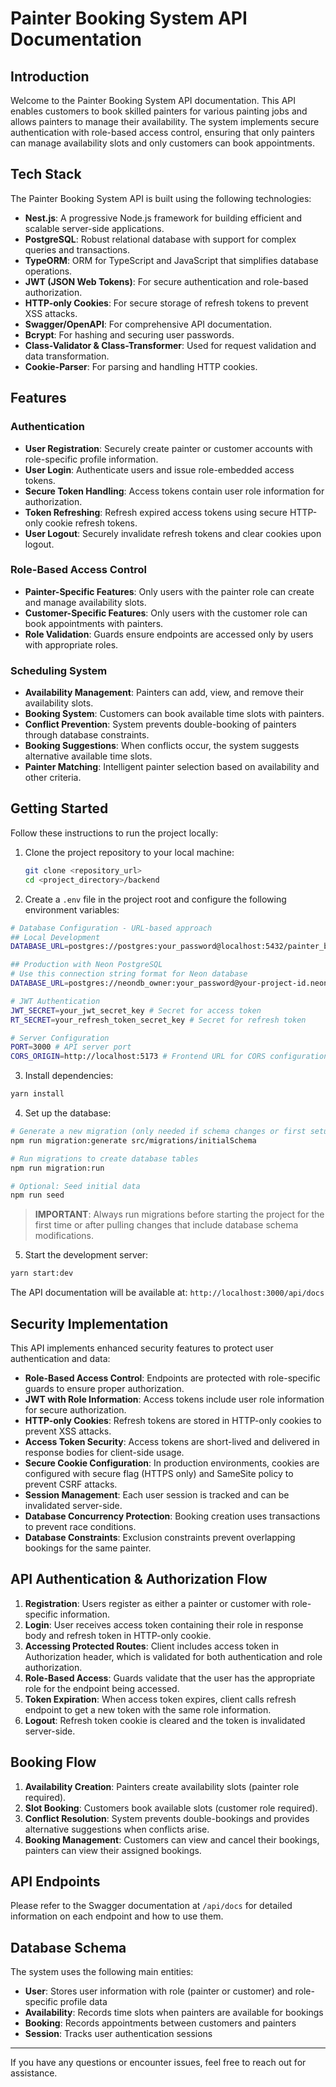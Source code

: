# Painter Booking System API Documentation

## Introduction

Welcome to the Painter Booking System API documentation. This API enables customers to book skilled painters for various painting jobs and allows painters to manage their availability. The system implements secure authentication with role-based access control, ensuring that only painters can manage availability slots and only customers can book appointments.


## Tech Stack

The Painter Booking System API is built using the following technologies:

- **Nest.js**: A progressive Node.js framework for building efficient and scalable server-side applications.
- **PostgreSQL**: Robust relational database with support for complex queries and transactions.
- **TypeORM**: ORM for TypeScript and JavaScript that simplifies database operations.
- **JWT (JSON Web Tokens)**: For secure authentication and role-based authorization.
- **HTTP-only Cookies**: For secure storage of refresh tokens to prevent XSS attacks.
- **Swagger/OpenAPI**: For comprehensive API documentation.
- **Bcrypt**: For hashing and securing user passwords.
- **Class-Validator & Class-Transformer**: Used for request validation and data transformation.
- **Cookie-Parser**: For parsing and handling HTTP cookies.



## Features

### Authentication
- **User Registration**: Securely create painter or customer accounts with role-specific profile information.
- **User Login**: Authenticate users and issue role-embedded access tokens.
- **Secure Token Handling**: Access tokens contain user role information for authorization.
- **Token Refreshing**: Refresh expired access tokens using secure HTTP-only cookie refresh tokens.
- **User Logout**: Securely invalidate refresh tokens and clear cookies upon logout.

### Role-Based Access Control
- **Painter-Specific Features**: Only users with the painter role can create and manage availability slots.
- **Customer-Specific Features**: Only users with the customer role can book appointments with painters.
- **Role Validation**: Guards ensure endpoints are accessed only by users with appropriate roles.

### Scheduling System
- **Availability Management**: Painters can add, view, and remove their availability slots.
- **Booking System**: Customers can book available time slots with painters.
- **Conflict Prevention**: System prevents double-booking of painters through database constraints.
- **Booking Suggestions**: When conflicts occur, the system suggests alternative available time slots.
- **Painter Matching**: Intelligent painter selection based on availability and other criteria.


## Getting Started

Follow these instructions to run the project locally:

1. Clone the project repository to your local machine:

   ```bash
   git clone <repository_url>
   cd <project_directory>/backend
   ```

2. Create a `.env` file in the project root and configure the following environment variables:

```bash
# Database Configuration - URL-based approach
## Local Development
DATABASE_URL=postgres://postgres:your_password@localhost:5432/painter_booking

## Production with Neon PostgreSQL
# Use this connection string format for Neon database
DATABASE_URL=postgres://neondb_owner:your_password@your-project-id.neon.tech/neondb?sslmode=require

# JWT Authentication
JWT_SECRET=your_jwt_secret_key # Secret for access token
RT_SECRET=your_refresh_token_secret_key # Secret for refresh token

# Server Configuration
PORT=3000 # API server port
CORS_ORIGIN=http://localhost:5173 # Frontend URL for CORS configuration
```

3. Install dependencies:

```bash
yarn install
```

4. Set up the database:

```bash
# Generate a new migration (only needed if schema changes or first setup)
npm run migration:generate src/migrations/initialSchema

# Run migrations to create database tables
npm run migration:run

# Optional: Seed initial data
npm run seed
```

> **IMPORTANT**: Always run migrations before starting the project for the first time or after pulling changes that include database schema modifications.

5. Start the development server:

```bash
yarn start:dev
```

The API documentation will be available at: `http://localhost:3000/api/docs`


## Security Implementation

This API implements enhanced security features to protect user authentication and data:

- **Role-Based Access Control**: Endpoints are protected with role-specific guards to ensure proper authorization.
- **JWT with Role Information**: Access tokens include user role information for secure authorization.
- **HTTP-only Cookies**: Refresh tokens are stored in HTTP-only cookies to prevent XSS attacks.
- **Access Token Security**: Access tokens are short-lived and delivered in response bodies for client-side usage.
- **Secure Cookie Configuration**: In production environments, cookies are configured with secure flag (HTTPS only) and SameSite policy to prevent CSRF attacks.
- **Session Management**: Each user session is tracked and can be invalidated server-side.
- **Database Concurrency Protection**: Booking creation uses transactions to prevent race conditions.
- **Database Constraints**: Exclusion constraints prevent overlapping bookings for the same painter.

## API Authentication & Authorization Flow

1. **Registration**: Users register as either a painter or customer with role-specific information.
2. **Login**: User receives access token containing their role in response body and refresh token in HTTP-only cookie.
3. **Accessing Protected Routes**: Client includes access token in Authorization header, which is validated for both authentication and role authorization.
4. **Role-Based Access**: Guards validate that the user has the appropriate role for the endpoint being accessed.
5. **Token Expiration**: When access token expires, client calls refresh endpoint to get a new token with the same role information.
6. **Logout**: Refresh token cookie is cleared and the token is invalidated server-side.

## Booking Flow

1. **Availability Creation**: Painters create availability slots (painter role required).
2. **Slot Booking**: Customers book available slots (customer role required).
3. **Conflict Resolution**: System prevents double-bookings and provides alternative suggestions when conflicts arise.
4. **Booking Management**: Customers can view and cancel their bookings, painters can view their assigned bookings.

## API Endpoints

Please refer to the Swagger documentation at `/api/docs` for detailed information on each endpoint and how to use them.

## Database Schema

The system uses the following main entities:
- **User**: Stores user information with role (painter or customer) and role-specific profile data
- **Availability**: Records time slots when painters are available for bookings
- **Booking**: Records appointments between customers and painters
- **Session**: Tracks user authentication sessions

---

If you have any questions or encounter issues, feel free to reach out for assistance.
